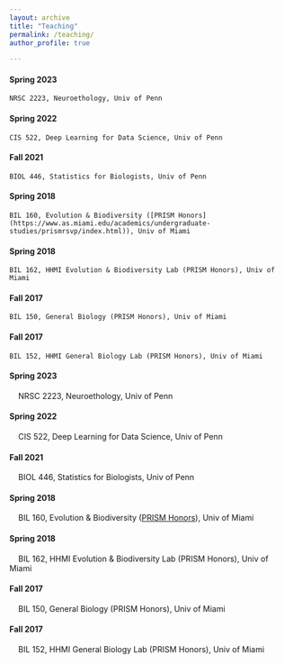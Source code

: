 ```yaml
---
layout: archive
title: "Teaching"
permalink: /teaching/
author_profile: true

---
```

<!-- redirect_from: 
  - teaching/
  - /teaching.md -->
#### Spring 2023
    NRSC 2223, Neuroethology, Univ of Penn
#### Spring 2022
    CIS 522, Deep Learning for Data Science, Univ of Penn
#### Fall 2021
    BIOL 446, Statistics for Biologists, Univ of Penn
#### Spring 2018
    BIL 160, Evolution & Biodiversity ([PRISM Honors](https://www.as.miami.edu/academics/undergraduate-studies/prismrsvp/index.html)), Univ of Miami
#### Spring 2018
    BIL 162, HHMI Evolution & Biodiversity Lab (PRISM Honors), Univ of Miami
#### Fall 2017
    BIL 150, General Biology (PRISM Honors), Univ of Miami 
#### Fall 2017
    BIL 152, HHMI General Biology Lab (PRISM Honors), Univ of Miami


#### Spring 2023
&nbsp;&nbsp;&nbsp;&nbsp;NRSC 2223, Neuroethology, Univ of Penn
#### Spring 2022
&nbsp;&nbsp;&nbsp;&nbsp;CIS 522, Deep Learning for Data Science, Univ of Penn
#### Fall 2021
&nbsp;&nbsp;&nbsp;&nbsp;BIOL 446, Statistics for Biologists, Univ of Penn
#### Spring 2018
&nbsp;&nbsp;&nbsp;&nbsp;BIL 160, Evolution & Biodiversity ([PRISM Honors](https://www.as.miami.edu/academics/undergraduate-studies/prismrsvp/index.html)), Univ of Miami
#### Spring 2018
&nbsp;&nbsp;&nbsp;&nbsp;BIL 162, HHMI Evolution & Biodiversity Lab (PRISM Honors), Univ of Miami
#### Fall 2017
&nbsp;&nbsp;&nbsp;&nbsp;BIL 150, General Biology (PRISM Honors), Univ of Miami 
#### Fall 2017
&nbsp;&nbsp;&nbsp;&nbsp;BIL 152, HHMI General Biology Lab (PRISM Honors), Univ of Miami
